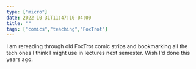 ```yaml
---
type: ["micro"]
date: 2022-10-31T11:47:10-04:00
title: ""
tags: ["comics","teaching","FoxTrot"]
---
```

I am rereading through old FoxTrot comic strips and bookmarking all the tech ones I think I might use in lectures next semester. Wish I'd done this years ago.
